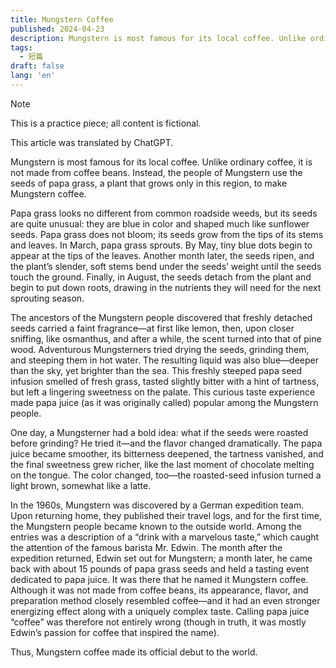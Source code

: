 ```yaml
---
title: Mungstern Coffee
published: 2024-04-23
description: Mungstern is most famous for its local coffee. Unlike ordinary coffee, it is not made from coffee beans. Instead, the people of Mungstern use the seeds of papa grass, a plant that grows only in this region, to make Mungstern coffee.
tags:
  - 短篇
draft: false
lang: 'en'
---
```


> [!NOTE]
> This is a practice piece; all content is fictional.
>
> This article was translated by ChatGPT.

Mungstern is most famous for its local coffee. Unlike ordinary coffee, it is not made from coffee beans. Instead, the people of Mungstern use the seeds of papa grass, a plant that grows only in this region, to make Mungstern coffee.

Papa grass looks no different from common roadside weeds, but its seeds are quite unusual: they are blue in color and shaped much like sunflower seeds. Papa grass does not bloom; its seeds grow from the tips of its stems and leaves. In March, papa grass sprouts. By May, tiny blue dots begin to appear at the tips of the leaves. Another month later, the seeds ripen, and the plant’s slender, soft stems bend under the seeds’ weight until the seeds touch the ground. Finally, in August, the seeds detach from the plant and begin to put down roots, drawing in the nutrients they will need for the next sprouting season.

The ancestors of the Mungstern people discovered that freshly detached seeds carried a faint fragrance—at first like lemon, then, upon closer sniffing, like osmanthus, and after a while, the scent turned into that of pine wood. Adventurous Mungsterners tried drying the seeds, grinding them, and steeping them in hot water. The resulting liquid was also blue—deeper than the sky, yet brighter than the sea. This freshly steeped papa seed infusion smelled of fresh grass, tasted slightly bitter with a hint of tartness, but left a lingering sweetness on the palate. This curious taste experience made papa juice (as it was originally called) popular among the Mungstern people.

One day, a Mungsterner had a bold idea: what if the seeds were roasted before grinding? He tried it—and the flavor changed dramatically. The papa juice became smoother, its bitterness deepened, the tartness vanished, and the final sweetness grew richer, like the last moment of chocolate melting on the tongue. The color changed, too—the roasted-seed infusion turned a light brown, somewhat like a latte.

In the 1960s, Mungstern was discovered by a German expedition team. Upon returning home, they published their travel logs, and for the first time, the Mungstern people became known to the outside world. Among the entries was a description of a “drink with a marvelous taste,” which caught the attention of the famous barista Mr. Edwin. The month after the expedition returned, Edwin set out for Mungstern; a month later, he came back with about 15 pounds of papa grass seeds and held a tasting event dedicated to papa juice. It was there that he named it Mungstern coffee. Although it was not made from coffee beans, its appearance, flavor, and preparation method closely resembled coffee—and it had an even stronger energizing effect along with a uniquely complex taste. Calling papa juice “coffee” was therefore not entirely wrong (though in truth, it was mostly Edwin’s passion for coffee that inspired the name).

Thus, Mungstern coffee made its official debut to the world.
